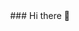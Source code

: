 <div align="center">
  ### Hi there 👋 
</div>  

<!--
![Your Repository's Stats](https://github-readme-stats.vercel.app/api?estebansg1=Your_GitHub_Username&show_icons=true)
**estebansg1/estebansg1** is a ✨ _special_ ✨ repository because its `README.md` (this file) appears on your GitHub profile.

Here are some ideas to get you started:

- 🔭 I’m currently working on ...
- 🌱 I’m currently learning ...
- 👯 I’m looking to collaborate on ...
- 🤔 I’m looking for help with ...
- 💬 Ask me about ...
- 📫 How to reach me: ...
- 😄 Pronouns: ...
- ⚡ Fun fact: ...
-->
